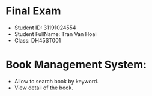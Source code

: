 # Final Exam
- Student ID: 31191024554
- Student FullName: Tran Van Hoai
- Class: DH45ST001

# Book Management System:
- Allow to search book by keyword.
- View detail of the book.
